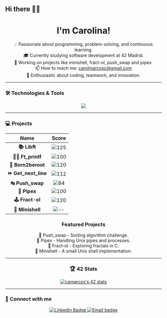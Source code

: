 ## Hi there 👋🏼

<div align="center">
  <h1 align="center">I'm Carolina! </h1>
</div>

<div align="center">

💡 Passionate about programming, problem-solving, and continuous learning.<br>
🎓 Currently studying software development at 42 Madrid.<br>
🚀 Working on projects like minishell, fract-ol, push_swap and pipex.<br>
📫 How to reach me: carolmarcosc@gmail.com<br>
💖 Enthusiastic about coding, teamwork, and innovation.<br>
</div>

---

### 🛠️ Technologies & Tools
<div align="center">
  <img src="https://skillicons.dev/icons?i=c,cpp,bash,github,vscode,linux" />
</div>

---

### 💻 Projects
<div align="center">

| Name             | Score |
|:---------------:|:------:|
| **📚 Libft**        | ![125](https://img.shields.io/badge/125-2ea44f) |
| **✍🏼 Ft_printf**    | ![100](https://img.shields.io/badge/100-2ea44f) |
| **🤖 Born2beroot**  | ![120](https://img.shields.io/badge/120-2ea44f) |
| **⏩ Get_next_line** | ![112](https://img.shields.io/badge/112-2ea44f) |
| **↹ Push_swap**     | ![84](https://img.shields.io/badge/84-2ea44f) |
| **🧬 Pipex**        | ![100](https://img.shields.io/badge/100-2ea44f) |
| **🕹️ Fract-ol**     | ![120](https://img.shields.io/badge/120-2ea44f) |
| **🐚 Minishell**    | ![--](https://img.shields.io/badge/---grey) |

### Featured Projects
<div align="center">
  🔢 Push_swap - Sorting algorithm challenge.<br>
  📜 Pipex - Handling Unix pipes and processes.<br>
  🎨 Fract-ol - Exploring fractals in C.<br>
  🚧 Minishell - A small Unix shell implementation.<br>
</div>

---

### 🏆 42 Stats
<a href="https://github.com/oakoudad/badge42"><img src="https://badge.mediaplus.ma/darkgray/camarcos?1337Badge=off&UM6P=off" alt="camarcos's 42 stats" /></a>
</div>

---

### 📌 Connect with me
<div align="center">
  	<a href="https://www.linkedin.com/in/carolina-marcos-cárdaba/">
		<img src="https://img.shields.io/badge/LinkedIn-%230077B5.svg?&style=for-the-badge&logo=linkedin&logoColor=white" alt="LinkedIn Badge"/>
	</a>
	<a href="mailto:carolmarcosc@gmail.com">
		<img src="https://img.shields.io/badge/Gmail-D14836?style=for-the-badge&logo=gmail&logoColor=white" alt="Email badge"/>
	</a>
</div>

